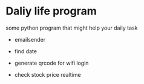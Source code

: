 # Daliy life program
some python program that might help your daily task
- emailsender

- find date
  
- generate qrcode for wifi login
  
- check stock price realtime
